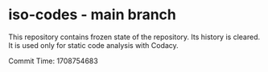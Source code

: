 # iso-codes - main branch

This repository contains frozen state of the repository.
Its history is cleared. It is used only for static code
analysis with Codacy.

Commit Time: 1708754683